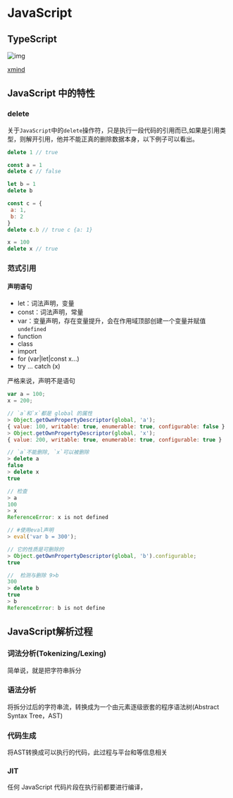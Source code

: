 # JavaScript

## TypeScript

![img](https://gitee.com/PENG_YUE/myImg/raw/master/uPic/HTCSeb.png)

[xmind](https://gitee.com/PENG_YUE/myImg/raw/master/uPic/TypeScript.xmind)

## JavaScript 中的特性

### delete

关于`JavaScript`中的`delete`操作符，只是执行一段代码的引用而已,如果是引用类型，则解开引用，他并不能正真的删除数据本身，以下例子可以看出。

``` javascript
delete 1 // true

const a = 1
delete c // false

let b = 1
delete b

const c = {
 a: 1,
 b: 2
}
delete c.b // true c {a: 1}

x = 100
delete x // true
```

### 范式引用

#### 声明语句

- let：词法声明，变量
- const：词法声明，常量
- var：变量声明，存在变量提升，会在作用域顶部创建一个变量并赋值`undefined`
- function
- class
- import
- for (var|let|const x...)
- try ... catch (x)

严格来说，声明不是语句

``` javascript
var a = 100;
x = 200;

// `a`和`x`都是 global 的属性
> Object.getOwnPropertyDescriptor(global, 'a');
{ value: 100, writable: true, enumerable: true, configurable: false }
> Object.getOwnPropertyDescriptor(global, 'x');
{ value: 200, writable: true, enumerable: true, configurable: true }

// `a`不能删除, `x`可以被删除
> delete a
false
> delete x
true

// 检查
> a
100
> x
ReferenceError: x is not defined
```

```javascript
// #使用eval声明
> eval('var b = 300');

// 它的性质是可删除的
> Object.getOwnPropertyDescriptor(global, 'b').configurable;
true

//  检测与删除 9>b
300
> delete b
true
> b
ReferenceError: b is not define
```

## JavaScript解析过程

### 词法分析(Tokenizing/Lexing)

简单说，就是把字符串拆分

### 语法分析

将拆分过后的字符串流，转换成为一个由元素逐级嵌套的程序语法树(Abstract Syntax Tree，AST)

### 代码生成

将AST转换成可以执行的代码，此过程与平台和等信息相关

### JIT

任何 JavaScript 代码片段在执行前都要进行编译，
